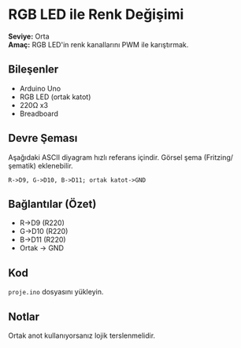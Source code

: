 
# RGB LED ile Renk Değişimi

**Seviye:** Orta  
**Amaç:** RGB LED'in renk kanallarını PWM ile karıştırmak.

## Bileşenler
- Arduino Uno
- RGB LED (ortak katot)
- 220Ω x3
- Breadboard

## Devre Şeması
Aşağıdaki ASCII diyagram hızlı referans içindir. Görsel şema (Fritzing/şematik) eklenebilir.
```
R->D9, G->D10, B->D11; ortak katot->GND
```

## Bağlantılar (Özet)
- R->D9 (R220)
- G->D10 (R220)
- B->D11 (R220)
- Ortak -> GND

## Kod
`proje.ino` dosyasını yükleyin.

## Notlar
Ortak anot kullanıyorsanız lojik terslenmelidir.
